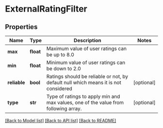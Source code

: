 # ExternalRatingFilter

## Properties
Name | Type | Description | Notes
------------ | ------------- | ------------- | -------------
**max** | **float** | Maximum value of user ratings can be up to 8.0 | 
**min** | **float** | Minimum value of user ratings can be down to 2.0 | 
**reliable** | **bool** | Ratings should be reliable or not, by default null which means it is not considered | [optional] 
**type** | **str** | Type of ratings to apply min and max values, one of the value from following array. | [optional] 

[[Back to Model list]](../README.md#documentation-for-models) [[Back to API list]](../README.md#documentation-for-api-endpoints) [[Back to README]](../README.md)

